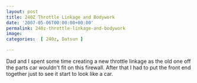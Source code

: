 ```yaml
---
layout: post
title: 240Z Throttle Linkage and Bodywork
date: '2007-05-06T00:00:00+00:00'
permalink: 240z-throttle-linkage-and-bodywork
image: 
categories:  [ 240z, Datsun ]

---
```


Dad and I spent some time creating a new throttle linkage as the old one off the parts car wouldn't fit on this firewall. After that I had to put the front end together just to see it start to look like a car.

